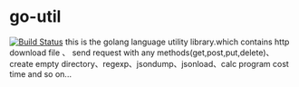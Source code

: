 # go-util
[![Build Status](https://travis-ci.com/jaydenwen123/go-util.svg?branch=master)](https://travis-ci.com/jaydenwen123/go-util)
this is the golang language utility library.which contains http download file 、 send request with any methods(get,post,put,delete)、create empty directory、regexp、jsondump、jsonload、calc program cost time and so on...
